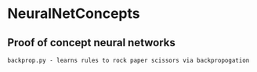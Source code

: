 # NeuralNetConcepts

## Proof of concept neural networks

	backprop.py - learns rules to rock paper scissors via backpropogation


